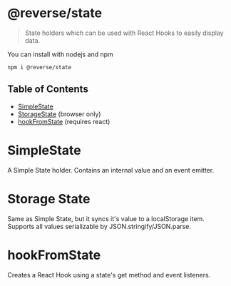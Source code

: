 # @reverse/state

> State holders which can be used with React Hooks to easily display data.

You can install with nodejs and npm

```
npm i @reverse/state
```

## Table of Contents

- [SimpleState](#SimpleState)
- [StorageState](#StorageState) (browser only)
- [hookFromState](#hookFromState) (requires react)

# SimpleState

A Simple State holder. Contains an internal value and an event emitter.

# Storage State

Same as Simple State, but it syncs it's value to a localStorage item. Supports all values serializable by JSON.stringify/JSON.parse.

# hookFromState

Creates a React Hook using a state's get method and event listeners.
